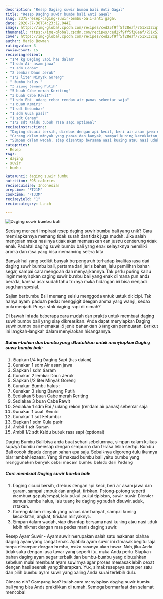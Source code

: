 ```yaml
---
description: "Resep Daging suwir bumbu bali Anti Gagal"
title: "Resep Daging suwir bumbu bali Anti Gagal"
slug: 2375-resep-daging-suwir-bumbu-bali-anti-gagal
date: 2020-07-30T04:23:12.044Z
image: https://img-global.cpcdn.com/recipes/ced25f9ff5f28eaf/751x532cq70/daging-suwir-bumbu-bali-foto-resep-utama.jpg
thumbnail: https://img-global.cpcdn.com/recipes/ced25f9ff5f28eaf/751x532cq70/daging-suwir-bumbu-bali-foto-resep-utama.jpg
cover: https://img-global.cpcdn.com/recipes/ced25f9ff5f28eaf/751x532cq70/daging-suwir-bumbu-bali-foto-resep-utama.jpg
author: Mario Bowman
ratingvalue: 3
reviewcount: 15
recipeingredient:
- "1/4 kg Daging Sapi has dalam"
- "1 sdm Air asam jawa"
- "1 sdm Garam"
- "2 lembar Daun Jeruk"
- "1/2 liter Minyak Goreng"
- " Bumbu halus "
- "3 siung Bawang Putih"
- "5 buah Cabe merah Keriting"
- "3 buah Cabe Rawit"
- "1 sdm Ebi  udang rebon rendam air panas sebentar saja"
- "1 buah Kemiri"
- "1 sdt Ketumbar"
- "1 sdm Gula pasir"
- "1 sdt Garam"
- "1/2 sdt Kaldu bubuk rasa sapi optional"
recipeinstructions:
- "Daging dicuci bersih, direbus dengan api kecil, beri air asam jawa dan garam, sampai empuk dan angkat, tiriskan. Potong-potong seperti membuat gepuk/empal, lalu pukul-pukul tipiskan, suwir-suwir. Blender semua bumbu halus, lalu tuang ke daging yg sudah disuwir, aduk, ratakan."
- "Goreng dalam minyak yang panas dan banyak, sampai kuning kecoklatan, angkat, tiriskan minyaknya."
- "Simpan dalam wadah, siap disantap bersama nasi kuning atau nasi uduk lebih nikmat dengan rasa pedes manis daging suwir."
categories:
- Resep
tags:
- daging
- suwir
- bumbu

katakunci: daging suwir bumbu 
nutrition: 295 calories
recipecuisine: Indonesian
preptime: "PT21M"
cooktime: "PT33M"
recipeyield: "1"
recipecategory: Lunch

---
```



![Daging suwir bumbu bali](https://img-global.cpcdn.com/recipes/ced25f9ff5f28eaf/751x532cq70/daging-suwir-bumbu-bali-foto-resep-utama.jpg)

Sedang mencari inspirasi resep daging suwir bumbu bali yang unik? Cara menyiapkannya memang tidak susah dan tidak juga mudah. Jika salah mengolah maka hasilnya tidak akan memuaskan dan justru cenderung tidak enak. Padahal daging suwir bumbu bali yang enak selayaknya memiliki aroma dan rasa yang bisa memancing selera kita.

Banyak hal yang sedikit banyak berpengaruh terhadap kualitas rasa dari daging suwir bumbu bali, pertama dari jenis bahan, lalu pemilihan bahan segar, sampai cara mengolah dan menyajikannya. Tak perlu pusing kalau ingin menyiapkan daging suwir bumbu bali yang enak di mana pun anda berada, karena asal sudah tahu triknya maka hidangan ini bisa menjadi suguhan spesial.

Sajian berbumbu Bali memang selalu menggoda untuk untuk dicicipi. Tak hanya ayam, paduan pedas menggigit dengan aroma yang wangi, sedap pula menjadi. Punya stok daging sapi di rumah?


Di bawah ini ada beberapa cara mudah dan praktis untuk membuat daging suwir bumbu bali yang siap dikreasikan. Anda dapat menyiapkan Daging suwir bumbu bali memakai 15 jenis bahan dan 3 langkah pembuatan. Berikut ini langkah-langkah dalam menyiapkan hidangannya.

<!--inarticleads1-->

##### Bahan-bahan dan bumbu yang dibutuhkan untuk menyiapkan Daging suwir bumbu bali:

1. Siapkan 1/4 kg Daging Sapi (has dalam)
1. Gunakan 1 sdm Air asam jawa
1. Siapkan 1 sdm Garam
1. Gunakan 2 lembar Daun Jeruk
1. Siapkan 1/2 liter Minyak Goreng
1. Gunakan  Bumbu halus :
1. Gunakan 3 siung Bawang Putih
1. Sediakan 5 buah Cabe merah Keriting
1. Sediakan 3 buah Cabe Rawit
1. Sediakan 1 sdm Ebi / udang rebon (rendam air panas) sebentar saja
1. Gunakan 1 buah Kemiri
1. Gunakan 1 sdt Ketumbar
1. Siapkan 1 sdm Gula pasir
1. Ambil 1 sdt Garam
1. Ambil 1/2 sdt Kaldu bubuk rasa sapi (optional)


Daging Bumbu Bali bisa anda buat sehari sebelumnya, simpan dalam kulkas supaya bumbu meresap dengan sempurna dan terasa lebih sedap. Bumbu Bali cocok dipadu dengan bahan apa saja. Sebaiknya digoreng dulu ikannya biar tambah lezaaat. Yang di maksud bumbu bali yaitu bumbu yang menggunakan banyak cabai macam bumbu balado dari Padang. 

<!--inarticleads2-->

##### Cara membuat Daging suwir bumbu bali:

1. Daging dicuci bersih, direbus dengan api kecil, beri air asam jawa dan garam, sampai empuk dan angkat, tiriskan. Potong-potong seperti membuat gepuk/empal, lalu pukul-pukul tipiskan, suwir-suwir. Blender semua bumbu halus, lalu tuang ke daging yg sudah disuwir, aduk, ratakan.
1. Goreng dalam minyak yang panas dan banyak, sampai kuning kecoklatan, angkat, tiriskan minyaknya.
1. Simpan dalam wadah, siap disantap bersama nasi kuning atau nasi uduk lebih nikmat dengan rasa pedes manis daging suwir.


Resep Ayam Suwir - Ayam suwir merupakan salah satu makanan olahan daging ayam yang sangat enak. Apabila ayam suwir ini dimasak begitu saja tanpa dicampur dengan bumbu, maka rasanya akan tawar. Nah, jika Anda tidak suka dengan rasa tawar yang seperti itu, maka Anda perlu. Siapkan bahan daging ayam segar terbaik dan bumbu-bumbu yang dibutuhkan sebelum mulai membuat ayam suwirnya agar proses memasak lebih cepat dengan hasil seenak yang diharapkan. Yuk, simak resepnya satu per satu dan pilih bumbu ayam suwir yang paling Anda sukai terlebih dulu. 

Gimana nih? Gampang kan? Itulah cara menyiapkan daging suwir bumbu bali yang bisa Anda praktikkan di rumah. Semoga bermanfaat dan selamat mencoba!
